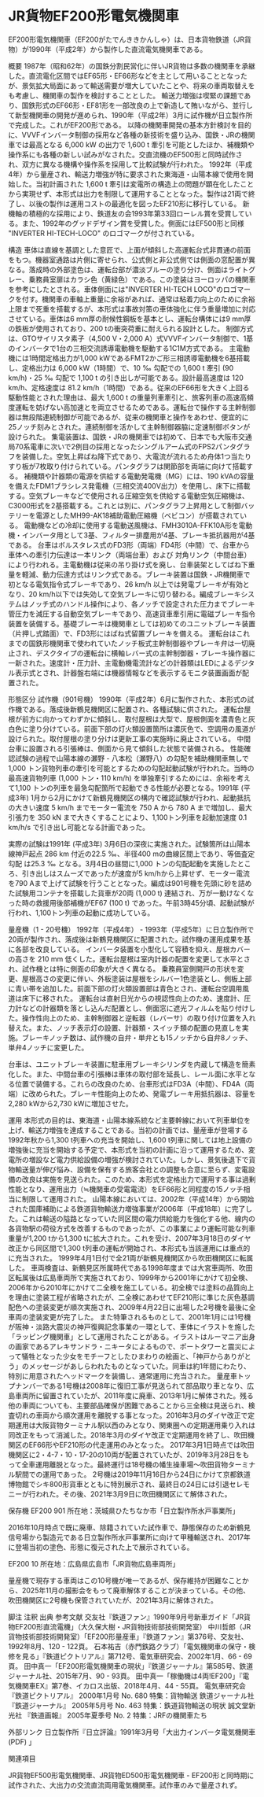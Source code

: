 # JR貨物EF200形電気機関車

EF200形電気機関車（EF200がたでんききかんしゃ）は、日本貨物鉄道（JR貨物）が1990年（平成2年）から製作した直流電気機関車である。

概要
1987年（昭和62年）の国鉄分割民営化に伴いJR貨物は多数の機関車を承継した。直流電化区間ではEF65形・EF66形などを主として用いることとなったが、景気拡大局面にあって輸送需要が増大していたことや、将来の車両取替えをも考慮し、機関車の製作を検討することとした。
輸送力増強は喫緊の課題であり、国鉄形式のEF66形・EF81形を一部改良の上で新造して賄いながら、並行して新型機関車の開発が進められ、1990年（平成2年）3月に試作機が日立製作所で完成した。これがEF200形である。
以降の機関車開発の基本方針検討を目的に、VVVFインバータ制御の採用など各種の新技術を盛り込み、国鉄・JRの機関車では最高となる 6,000 kW の出力で 1,600 t 牽引を可能としたほか、補機類や操作系にも各種の新しい試みがなされた。交直流機のEF500形と同時試作され、双方に異なる機構や操作系を採用して比較試験が行われた。
1992年（平成4年）から量産され、輸送力増強が特に要求された東海道・山陽本線で使用を開始した。当初計画された 1,600 t 牽引は変電所の構造上の問題が顕在化したことから実現せず、本形式は出力を制限して運用することとなった。製作は21両で終了し、以後の製作は運用コストの最適化を図ったEF210形に移行している。
新機軸の積極的な採用により、鉄道友の会1993年第33回ローレル賞を受賞している。また、1992年のグッドデザイン賞を受賞した。側面にはEF500形と同様 "INVERTER HI-TECH-LOCO" のロゴマークが付されている。

構造
車体は直線を基調とした意匠で、上面が傾斜した高運転台式非貫通の前面をもつ。機器室通路は片側に寄せられ、公式側と非公式側では側面の窓配置が異なる。落成時の外部塗色は、運転台部が濃淡ブルーの塗り分け、側面はライトグレー、乗務員室扉はカラシ色（黄緑色）である。この塗装はヨーロッパの機関車を参考にしたとされる。車体側面には"INVERTER HI-TECH LOCO"のロゴマークを付す。機関車の車軸上重量に余裕があれば、通常は粘着力向上のために余裕上限まで死重を搭載するが、本形式は事故対策の車体強化に伴う重量増加に対応させている。車体は6 mm厚の耐候性鋼板を基本とし、運転台構体には9 mm厚の鉄板が使用されており、200 tの衝突荷重に耐えられる設計とした。
制御方式は、GTOサイリスタ素子（4,500 V・2,000 A）式VVVFインバータ制御で、1基のインバータで1台の三相交流誘導電動機を駆動する1C1M方式である。
主電動機には1時間定格出力が1,000 kWであるFMT2かご形三相誘導電動機を6基搭載し、定格出力は 6,000 kW（1時間）で、10 ‰ 勾配での 1,600 t 牽引 (90 km/h)・25 ‰ 勾配で 1,100 t の引き出しが可能である。設計最高速度は 120 km/h、定格速度は 81.2 km/h（1時間）である。従来のEF66形を大きく上回る駆動性能とされた理由は、最大 1,600 t の重量列車牽引と、旅客列車の高速高頻度運転を妨げない高加速とを両立させるためである。運転台で操作する主幹制御器は無段階連続制御が可能であるが、従来の機関車と操作をあわせ、便宜的に25ノッチ刻みとされた。連続制御を活かして主幹制御器脇に定速制御ボタンが設けられた。
集電装置は、国鉄・JRの機関車では初めて、日本でも大阪市交通局70系電車に次いで2例目の採用となったシングルアーム式のFPS2パンタグラフを装備した。空気上昇ばね降下式であり、大電流が流れるため舟体1つ当たりすり板が7枚取り付けられている。パンタグラフは関節部を両端に向けて搭載する。
補機類や計器類の電源を供給する電動発電機（MG）には、190 kVAの容量を備えたFDM1ブラシレス発電機（三相交流400V出力）を使用し、床下に搭載する。空気ブレーキなどで使用される圧縮空気を供給する電動空気圧縮機は、C3000形式を2基搭載する。これとは別に、パンタグラフ上昇用として制御バッテリーを電源としたMH99-AK18補助電動圧縮機（ベビコン）が搭載されている。
電動機などの冷却に使用する電動送風機は、FMH3010A-FFK10A形を電動機・インバータ用として3基、フィルター排塵用が4基、ブレーキ抵抗器用が4基である。
台車はボルスタレス式のFD3形（両端）FD4形（中間）で、台車から車体への牽引力伝達は一本リンク（両端台車）および 対角リンク（中間台車）により行われる。主電動機は従来の吊り掛け式を廃し、台車装架としてばね下重量を軽減、動力伝達方式はリンク式である。ブレーキ装置は国鉄・JR機関車で初となる電気指令式ブレーキであり、26 km/h 以上では発電ブレーキが有効となり、20 km/h以下では失効して空気ブレーキに切り替わる。編成ブレーキシステムはノッチ式のハンドル操作により、各ノッチで設定された圧力までブレーキ管圧力を減圧する自動空気ブレーキであり、高速貨車牽引用に電磁ブレーキ指令装置を装備する。基礎ブレーキは機関車としては初めてのユニットブレーキ装置（片押し式踏面）で、FD3形にはばね式留置ブレーキを備える。
運転台はこれまでの国鉄形機関車で使われていたノッチ板式主幹制御器やブレーキ弁は一切廃止され、デスクタイプの運転台に横軸レバー式の主幹制御器・ブレーキ操作器に一新された。速度計・圧力計、主電動機電流計などの計器類はLEDによるデジタル表示式とされ、計器盤右端には機器情報などを表示するモニタ装置画面が配置された。

形態区分
試作機（901号機）
1990年（平成2年）6月に製作された、本形式の試作機である。落成後新鶴見機関区に配置され、各種試験に供された。
運転台屋根が前方に向かってわずかに傾斜し、取付屋根は大型で、屋根側面を濃青色と灰白色に塗り分けている。前面下部の灯火類設置箇所は濃灰色で、空調用の風道が設けられた。取付屋根の塗り分けは更新工事の実施時に廃止されている。
中間台車に設置される引張棒は、側面から見て傾斜した状態で装備される。
性能確認試験の過程で山陽本線の瀬野 - 八本松（瀬野八）の勾配を補助機関車無しで1,000 トン貨物列車の牽引を可能とするための勾配起動試験が行われた。当時の最高速貨物列車 (1,000 トン・110 km/h) を単独牽引するためには、余裕を考えて1,100 トンの列車を最急勾配箇所で起動できる性能が必要となる。1991年 (平成3年) 1月から2月にかけて新鶴見機関区の構内で確認試験が行われ、起動抵抗の大きい速度 5 km/h までモーター電流を 750 A から 780 A まで増加し、最大引張力を 350 kN まで大きくすることにより、1,100トン列車を起動加速度 0.1 km/h/s で引き出し可能となる計画であった。

実際の試験は1991年 (平成3年) 3月6日の深夜に実施された。試験箇所は山陽本線神戸起点 286 km 付近の22.5 ‰、半径400 mの曲線区間上であり、等価査定勾配 は25.3 ‰ となる。3月4日の昼間に1,000 トンの勾配起動を実施したところ、引き出しはスムーズであったが速度が5 km/hから上昇せず、モーター電流を790 Aまで上げて試験を行うこととなった。編成は901号機を先頭に砂を詰めた試験用コンテナを搭載した貨車が20両 (1,000 t) 連結され、万が一動けなくなった時の救援用後部補機がEF67 (100 t) であった。午前3時45分頃、起動試験が行われ、1,100トン列車の起動に成功している。

量産機（1 - 20号機）
1992年（平成4年） - 1993年（平成5年）に日立製作所で20両が製作され、落成後は新鶴見機関区に配置された。試作機の運用成果を基に各部を改良している。
インバータ装置を小型化して容積を抑え、屋根カバーの高さを 210 mm 低くした。運転台屋根は室内計器の配置を変更して水平とされ、試作機とは特に側面の印象が大きく異なる。
乗務員室側開戸の形状を変更、屋根高さの変更に伴い、外板塗装は屋根をシルバー1色塗装とし、側板上部に青い帯を追加した。前面下部の灯火類設置部は青色とされ、運転台空調用風道は床下に移された。
運転台は直射日光からの視認性向上のため、速度計、圧力計などの計器類を落とし込んだ配置とし、側面窓に遮光フィルムを貼り付けした。操作性向上のため、主幹制御器と逆転器（レバーサ）の取り付け位置を入れ替えた。また、ノッチ表示灯の設置、計器類・スイッチ類の配置の見直しを実施。ブレーキノッチ数は、試作機の自弁・単弁とも15ノッチから自弁8ノッチ、単弁4ノッチに変更した。

台車は、ユニットブレーキ装置に駐車用ブレーキシリンダを内蔵して構造を簡素化した。また、中間台車の引張棒は車体の取付部を延長し、レール面に水平となる位置で装備する。これらの改良のため、台車形式はFD3A（中間）、FD4A（両端）に改められた。ブレーキ性能向上のため、発電ブレーキ用抵抗器は、容量を2,280 kWから2,730 kWに増加させた。

運用
本形式の目的は、東海道・山陽本線系統など主要幹線において列車単位を上げ、輸送力増強を達成することである。当初の計画では、量産車が登場する1992年秋から1,300 t列車への充当を開始し、1,600 t列車に関しては地上設備の増強後に充当を開始する予定で、本形式を当初の計画に沿って運用するため、変電所の増設など電力供給設備の増強が検討されていた。しかし、景気後退下で貨物輸送量が伸び悩み、設備を保有する旅客会社との調整も合意に至らず、変電設備の改良は実施を見送られた。このため、本形式を定格出力で運用する事は過剰性能となり、運用出力（≒機関車の受電電流）をEF66形と同程度の15ノッチ相当に制限して運用された。
山陽本線においては、2002年（平成14年）から開始された国庫補助による鉄道貨物輸送力増強事業が2006年（平成18年）に完了した。これは輸送の隘路となっていた同区間の電力供給能力を強化する他、線内の各貨物駅の荷役方式を改善するものであったが、この事業により運転可能な列車重量が1,200 tから1,300 tに拡大された。これを受け、2007年3月18日のダイヤ改正から同区間で1,300 t列車の運転が開始され、本形式も当該運用には重点的に充当された。
1999年4月1日付で全21両が新鶴見機関区から吹田機関区に転属した。
車両検査は、新鶴見区所属時代である1998年度までは大宮車両所、吹田区転属後は広島車両所で実施されており、1999年から2001年にかけて初全検、2006年から2010年にかけて二全検を施工している。初全検では塗料の品質向上を理由に塗装工程が省略されたが、二全検にあわせてEF210形に準じた灰色基調配色への塗装変更が順次実施され、2009年4月22日に出場した2号機を最後に全車両の塗装変更が完了した。
また特筆されるものとして、2001年1月には1号機が阪神・淡路大震災の神戸復興記念事業の一環として、車体にイラストを施した「ラッピング機関車」として運用されたことがある。イラストはルーマニア出身の画家であるアレキサンドラ・ニキータによるもので、ポートタワーと震災によって犠牲となった少女をモチーフとしたひまわりの絵画と、「神戸からありがとう」のメッセージがあしらわれたものとなっていた。同車は約1年間にわたり、特別に用意されたヘッドマークを装備し、通常運用に充当された。
量産車トップナンバーである1号機は2008年に復旧工事が見送られて部品取り車となり、広島車両所に留置されていたが、2011年度に廃車、2013年1月に解体された。残る他の車両についても、主要部品確保が困難であることから三全検は見送られ、検査切れの車両から順次運用を離脱する事となった。2016年3月のダイヤ改正で定期運用は大阪貨物ターミナル駅以西のみとなり、関東圏への定期運用乗り入れは同改正をもって消滅した。2018年3月のダイヤ改正で定期運用を終了し、吹田機関区のEF66形やEF210形の代走運用のみとなった。
2017年3月1日時点では吹田機関区に2・4-7・10・17-20の10両が配置されていたが、2019年3月28日をもって全車運用離脱となった。最終運行は18号機の幡生操車場〜吹田貨物ターミナル駅間での運用であった。
2号機は2019年11月16日から24日にかけて京都鉄道博物館でシキ800形貨車とともに特別展示され、最終日の24日には引退セレモニーが行われた。その後、2021年3月9日に吹田機関区にて解体された。

保存機
EF200 901
所在地：茨城県ひたちなか市「日立製作所水戸事業所」

2016年10月時点で既に廃車、除籍されていた試作車で、静態保存のため新鶴見信号場から製造元である日立製作所水戸事業所に向けて甲種輸送され、2017年に登場当初の塗色、形態に復元された上で展示されている。

EF200 10
所在地：広島県広島市「JR貨物広島車両所」

量産機で現存する車両はこの10号機が唯一であるが、保存維持が困難なことから、2025年11月の撮影会をもって廃車解体することが決まっている。その他、吹田機関区に2号機も保管されていたが、2021年3月に解体された。

脚注
注釈
出典
参考文献
交友社『鉄道ファン』1990年9月号新車ガイド「JR貨物EF200形直流電機」（大久保大樹・JR貨物技術部技術開発室）
中川哲郎（JR貨物技術部技術開発室）「EF200形量産車」『鉄道ファン』第376号、交友社、1992年8月、120 - 122頁。 
石本祐吉（赤門鉄路クラブ）「電気機関車の保守・検修を見る」『鉄道ピクトリアル』第712号、電気車研究会、2002年1月、66 - 69頁。 
田中真一「EF200形電気機関車の現状」『鉄道ジャーナル』第585号、鉄道ジャーナル社、2015年7月、90 - 93頁。 
田中真一「稼働機は4両!EF200」『電気機関車EX』第7巻、イカロス出版、2018年4月、44 - 55頁。 
電気車研究会 『鉄道ピクトリアル』 2000年1月号 No. 680 特集：貨物輸送
鉄道ジャーナル社 『鉄道ジャーナル』 2005年5月号 No. 463 特集：鉄道貨物輸送の現状
誠文堂新光社 『鉄道画報』 2005年夏季号 No. 2 特集：JRFの機関車たち

外部リンク
日立製作所『日立評論』1991年3月号「大出力インバータ電気機関車 (PDF) 」

関連項目

JR貨物EF500形電気機関車、JR貨物ED500形電気機関車 - EF200形と同時期に試作された、大出力の交流直流両用電気機関車。試作車のみで量産されず。